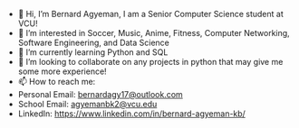 - 👋 Hi, I’m Bernard Agyeman, I am a Senior Computer Science student at VCU!
- 👀 I’m interested in Soccer, Music, Anime, Fitness, Computer Networking, Software Engineering, and Data Science
- 🌱 I’m currently learning Python and SQL
- 💞️ I’m looking to collaborate on any projects in python that may give me some more experience!
- 📫 How to reach me:
- Personal Email: bernardagy17@outlook.com
- School Email: agyemanbk2@vcu.edu
- LinkedIn: https://www.linkedin.com/in/bernard-agyeman-kb/

<!---
bnard-kba/bnard-kba is a ✨ special ✨ repository because its `README.md` (this file) appears on your GitHub profile.
You can click the Preview link to take a look at your changes.
--->
